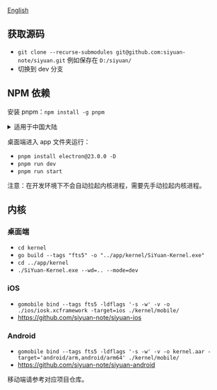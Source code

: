 [English](CONTRIBUTING.md)

## 获取源码

* `git clone --recurse-submodules git@github.com:siyuan-note/siyuan.git` 例如保存在 `D:/siyuan/`
* 切换到 dev 分支

## NPM 依赖

安装 pnpm：`npm install -g pnpm`

<details>
<summary>适用于中国大陆</summary>

设置 Electron 镜像环境变量并安装 Electron：

* macOS/Linux: 
 ```
 ELECTRON_MIRROR=https://cnpmjs.org/mirrors/electron/ pnpm install electron@23.0.0 -D
 ```
* Windows:
    * `SET ELECTRON_MIRROR=https://cnpmjs.org/mirrors/electron/`
    * `pnpm install electron@23.0.0 -D`

NPM 镜像：

* 使用 npmmirror 中国镜像仓库 `pnpm --registry https://r.cnpmjs.org/ i`
* 恢复使用官方仓库 `pnpm --registry https://registry.npmjs.org i`
</details>

桌面端进入 app 文件夹运行：

* `pnpm install electron@23.0.0 -D`
* `pnpm run dev`
* `pnpm run start`

注意：在开发环境下不会自动拉起内核进程，需要先手动拉起内核进程。

## 内核

### 桌面端

* `cd kernel`
* `go build --tags "fts5" -o "../app/kernel/SiYuan-Kernel.exe"`
* `cd ../app/kernel`
* `./SiYuan-Kernel.exe --wd=.. --mode=dev`

### iOS

* `gomobile bind --tags fts5 -ldflags '-s -w' -v -o ./ios/iosk.xcframework -target=ios ./kernel/mobile/`
* https://github.com/siyuan-note/siyuan-ios

### Android

* `gomobile bind --tags fts5 -ldflags '-s -w' -v -o kernel.aar -target='android/arm,android/arm64' ./kernel/mobile/`
* https://github.com/siyuan-note/siyuan-android

移动端请参考对应项目仓库。

